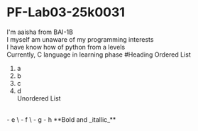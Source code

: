 # PF-Lab03-25k0031
I'm aaisha from BAI-1B\
I myself am unaware of my programming interests\
I have know how of python from a levels\
Currently, C language in learning phase
#Heading 
Ordered List
<br/>
1. a
2. b
3. c
4. d\
Unordered List
<br/>
- e \
- f \
- g
- h
**Bold and _itallic_**
  
